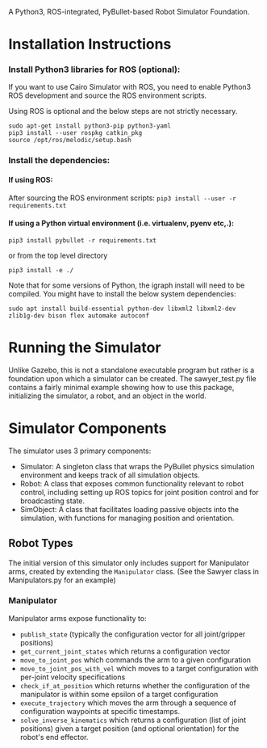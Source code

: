 A Python3, ROS-integrated, PyBullet-based Robot Simulator Foundation.


# Installation Instructions

### Install Python3 libraries for ROS (optional):
If you want to use Cairo Simulator with ROS, you need to enable Python3 ROS development and source the ROS environment scripts.

Using ROS is optional and the below steps are not strictly necessary.

```
sudo apt-get install python3-pip python3-yaml
pip3 install --user rospkg catkin_pkg
source /opt/ros/melodic/setup.bash
```

### Install the dependencies: 

#### If using ROS:

After sourcing the ROS environment scripts:
`pip3 install --user -r requirements.txt`

#### If using a Python virtual environment (i.e. virtualenv, pyenv etc,.):
`pip3 install pybullet -r requirements.txt`

or from the top level directory

`pip3 install -e ./`

Note that for some versions of Python, the igraph install will need to be compiled. You might have to install the below system dependencies:

`sudo apt install build-essential python-dev libxml2 libxml2-dev zlib1g-dev bison flex automake autoconf`


# Running the Simulator
Unlike Gazebo, this is not a standalone executable program but rather is a foundation upon which a simulator can be created. The sawyer_test.py file contains a fairly minimal example showing how to use this package, initializing the simulator, a robot, and an object in the world.

# Simulator Components
The simulator uses 3 primary components: 
- Simulator: A singleton class that wraps the PyBullet physics simulation environment and keeps track of all simulation objects.
- Robot: A class that exposes common functionality relevant to robot control, including setting up ROS topics for joint position control and for broadcasting state.
- SimObject: A class that facilitates loading passive objects into the simulation, with functions for managing position and orientation.

## Robot Types
The initial version of this simulator only includes support for Manipulator arms, created by extending the `Manipulator` class. (See the Sawyer class in Manipulators.py for an example)

### Manipulator
Manipulator arms expose functionality to:
- `publish_state` (typically the configuration vector for all joint/gripper positions)
- `get_current_joint_states` which returns a configuration vector
- `move_to_joint_pos` which commands the arm to a given configuration
- `move_to_joint_pos_with_vel` which moves to a target configuration with per-joint velocity specifications
- `check_if_at_position` which returns whether the configuration of the manipulator is within some epsilon of a target configuration
- `execute_trajectory` which moves the arm through a sequence of configuration waypoints at specific timestamps.
- `solve_inverse_kinematics` which returns a configuration (list of joint positions) given a target position (and optional orientation) for the robot's end effector.
